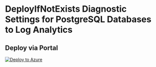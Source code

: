 # DeployIfNotExists Diagnostic Settings for PostgreSQL Databases to Log Analytics


## Deploy via Portal

[![Deploy to Azure](http://azuredeploy.net/deploybutton.png)](https://portal.azure.com/#blade/Microsoft_Azure_Policy/CreatePolicyDefinitionBlade/uri/https%3A%2F%2Fraw.githubusercontent.com%2Fsixtencyber%2FAzure-Policies%2Fmain%2FLog_Analytics%2F_Deploy_Based_On_Resource_Tag%2Fpostgres-sql-to-loganalytics%2Fdeploy-diagnostic-settings-postgres-sql-to-loganalytics-bytag.json)

